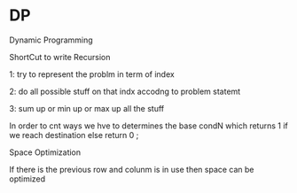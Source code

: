 # DP
Dynamic Programming


ShortCut to write Recursion

 1: try to represent the problm in term of index 

 2: do all possible stuff on that indx accodng to problem statemt

 3: sum up or min up or max up all the stuff 

In order to cnt ways we hve to determines the base condN which returns 1 if we reach destination else return 0 ;


Space Optimization

If there is the previous row and colunm is in use then space can be optimized